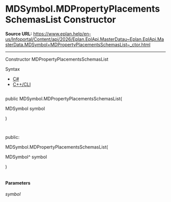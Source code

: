 # MDSymbol.MDPropertyPlacementsSchemasList Constructor

**Source URL:** https://www.eplan.help/en-us/Infoportal/Content/api/2026/Eplan.EplApi.MasterDatau~Eplan.EplApi.MasterData.MDSymbol+MDPropertyPlacementsSchemasList~_ctor.html

---

Constructor MDPropertyPlacementsSchemasList

Syntax

- [C#](#i-syntax-CS)
- [C++/CLI](#i-syntax-CPP2005)

```
```
public MDSymbol.MDPropertyPlacementsSchemasList( 

   MDSymbol symbol

)
```
```

```
```
public:

MDSymbol.MDPropertyPlacementsSchemasList( 

   MDSymbol^ symbol

)
```
```

#### Parameters

*symbol*
